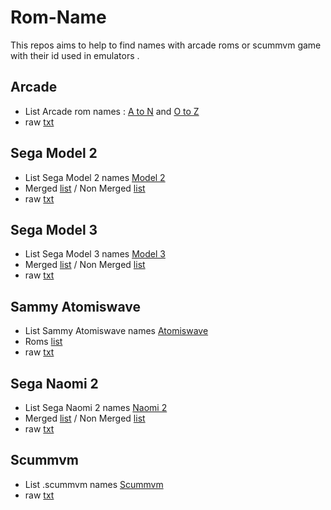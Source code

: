 # Rom-Name
This repos aims to help to find names with arcade roms or scummvm game with their id used in emulators . 

## Arcade 
- List Arcade rom names : [A to N](https://github.com/matakko/rom-name/blob/main/systems/arcade-a-to-n.md) and [O to Z](https://github.com/matakko/rom-name/blob/main/systems/arcade-o-to-z.md)
- raw [txt](https://github.com/matakko/rom-name/blob/main/txt/arcade-name.txt)

## Sega Model 2

- List Sega Model 2 names [Model 2](https://github.com/matakko/rom-name/blob/main/systems/model2.md)
- Merged [list](https://github.com/matakko/rom-name/blob/main/systems/model2.md#merged-list) / Non Merged [list](https://github.com/matakko/rom-name/blob/main/systems/model2.md#non-merged-list)
- raw [txt](https://github.com/matakko/rom-name/blob/main/txt/model2-name.txt)

## Sega Model 3

- List Sega Model 3 names [Model 3](https://github.com/matakko/rom-name/blob/main/systems/model3.md)
- Merged [list](https://github.com/matakko/rom-name/blob/main/systems/model3.md#merged-list) / Non Merged [list](https://github.com/matakko/rom-name/blob/main/systems/model3.md#non-merged-list)
- raw [txt](https://github.com/matakko/rom-name/blob/main/txt/model3-name.txt)

## Sammy Atomiswave

- List Sammy Atomiswave names [Atomiswave](https://github.com/matakko/rom-name/blob/main/systems/atomiswave.md)
- Roms [list](https://github.com/matakko/rom-name/blob/main/systems/atomiswave.md#roms-list) 
- raw [txt](https://github.com/matakko/rom-name/blob/main/txt/atomiswave-name.txt)

## Sega Naomi 2

- List Sega Naomi 2 names [Naomi 2](https://github.com/matakko/rom-name/blob/main/systems/naomi2.md)
- Merged [list](https://github.com/matakko/rom-name/blob/main/systems/naomi2.md#merged-list) / Non Merged [list](https://github.com/matakko/rom-name/blob/main/systems/naomi2.md#non-merged-list)
- raw [txt](https://github.com/matakko/rom-name/blob/main/txt/naomi2-name.txt)

## Scummvm

- List .scummvm names [Scummvm](https://github.com/matakko/rom-name/blob/main/systems/scummvm.md)
- raw [txt](https://github.com/matakko/rom-name/blob/main/txt/scummvm-name.txt)

